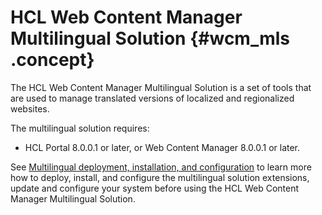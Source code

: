 # HCL Web Content Manager Multilingual Solution {#wcm_mls .concept}

The HCL Web Content Manager Multilingual Solution is a set of tools that are used to manage translated versions of localized and regionalized websites.

The multilingual solution requires:

-   HCL Portal 8.0.0.1 or later, or Web Content Manager 8.0.0.1 or later.

See [Multilingual deployment, installation, and configuration](../wcm/wcm_mls_install_ovr.html) to learn more how to deploy, install, and configure the multilingual solution extensions, update and configure your system before using the HCL Web Content Manager Multilingual Solution.

